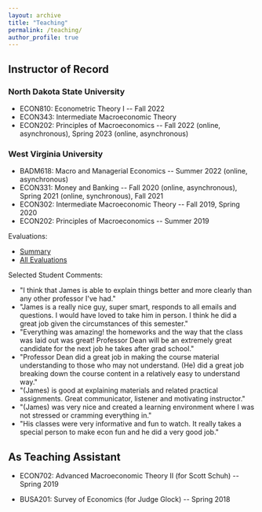 ```yaml
---
layout: archive
title: "Teaching"
permalink: /teaching/
author_profile: true
---
```


## Instructor of Record

### North Dakota State University
- ECON810: Econometric Theory I -- Fall 2022
- ECON343: Intermediate Macroeconomic Theory 
- ECON202: Principles of Macroeconomics -- Fall 2022 (online, asynchronous), Spring 2023 (online, asynchronous)

### West Virginia University
- BADM618: Macro and Managerial Economics -- Summer 2022 (online, asynchronous)
- ECON331: Money and Banking -- Fall 2020 (online, asynchronous), Spring 2021 (online, synchronous), Fall 2021
- ECON302: Intermediate Macroeconomic Theory -- Fall 2019, Spring 2020
- ECON202: Principles of Macroeconomics -- Summer 2019

Evaluations:
- [Summary](/files/Teaching_Effectiveness.pdf)
- [All Evaluations](/files/Evals_Effectiveness.pdf)
             
Selected Student Comments:
- "I think that James is able to explain things better and more clearly than any other professor I've had."
- "James is a really nice guy, super smart, responds to all emails and questions. I would have loved to take him in person. I think he did a great job given the circumstances of this semester."
- "Everything was amazing! the homeworks and the way that the class was laid out was great! Professor Dean will be an extremely great candidate for the next job he takes after grad school."
- "Professor Dean did a great job in making the course material understanding to those who may not understand. (He) did a great job breaking down the course content in a relatively easy to understand way."
- "(James) is good at explaining materials and related practical assignments. Great communicator, listener and motivating instructor."
- "(James) was very nice and created a learning environment where I was not stressed or cramming everything in."
- "His classes were very informative and fun to watch. It really takes a special person to make econ fun and he did a very good job."


## As Teaching Assistant

- ECON702: Advanced Macroeconomic Theory II (for Scott Schuh) -- Spring 2019

- BUSA201: Survey of Economics (for Judge Glock) -- Spring 2018


